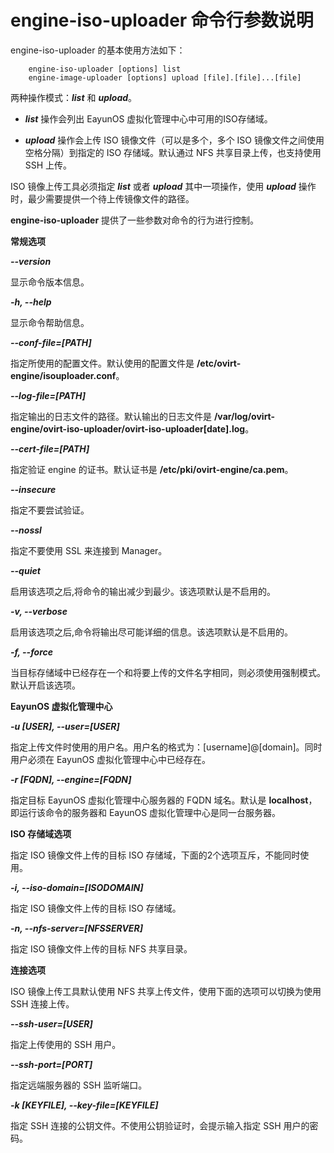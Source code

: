 # engine-iso-uploader 命令行参数说明

engine-iso-uploader 的基本使用方法如下：

```
    engine-iso-uploader [options] list
    engine-image-uploader [options] upload [file].[file]...[file]
```

两种操作模式：***list*** 和 ***upload***。

* ***list*** 操作会列出 EayunOS 虚拟化管理中心中可用的ISO存储域。

* ***upload*** 操作会上传 ISO 镜像文件（可以是多个，多个 ISO 镜像文件之间使用空格分隔）到指定的 ISO 存储域。默认通过 NFS 共享目录上传，也支持使用 SSH 上传。

ISO 镜像上传工具必须指定 ***list*** 或者 ***upload*** 其中一项操作，使用 ***upload*** 操作时，最少需要提供一个待上传镜像文件的路径。

**engine-iso-uploader** 提供了一些参数对命令的行为进行控制。

**常规选项**

***--version***

  显示命令版本信息。

***-h, --help***

  显示命令帮助信息。

***--conf-file=[PATH]***

  指定所使用的配置文件。默认使用的配置文件是 **/etc/ovirt-engine/isouploader.conf**。

***--log-file=[PATH]***

  指定输出的日志文件的路径。默认输出的日志文件是 **/var/log/ovirt-engine/ovirt-iso-uploader/ovirt-iso-uploader[date].log**。

***--cert-file=[PATH]***

  指定验证 engine 的证书。默认证书是 **/etc/pki/ovirt-engine/ca.pem**。

***--insecure***

  指定不要尝试验证。

***--nossl***

  指定不要使用 SSL 来连接到 Manager。

***--quiet***

  启用该选项之后,将命令的输出减少到最少。该选项默认是不启用的。

***-v, --verbose***

  启用该选项之后,命令将输出尽可能详细的信息。该选项默认是不启用的。

***-f, --force***

  当目标存储域中已经存在一个和将要上传的文件名字相同，则必须使用强制模式。默认开启该选项。

**EayunOS 虚拟化管理中心**

***-u [USER], --user=[USER]***

  指定上传文件时使用的用户名。用户名的格式为：[username]@[domain]。同时用户必须在 EayunOS 虚拟化管理中心中已经存在。

***-r [FQDN], --engine=[FQDN]***

  指定目标 EayunOS 虚拟化管理中心服务器的 FQDN 域名。默认是 **localhost**，即运行该命令的服务器和 EayunOS 虚拟化管理中心是同一台服务器。

**ISO 存储域选项**

指定 ISO 镜像文件上传的目标 ISO 存储域，下面的2个选项互斥，不能同时使用。

***-i, --iso-domain=[ISODOMAIN]***

  指定 ISO 镜像文件上传的目标 ISO 存储域。

***-n, --nfs-server=[NFSSERVER]***

  指定 ISO 镜像文件上传的目标 NFS 共享目录。

**连接选项**

ISO 镜像上传工具默认使用 NFS 共享上传文件，使用下面的选项可以切换为使用 SSH 连接上传。

***--ssh-user=[USER]***

  指定上传使用的 SSH 用户。

***--ssh-port=[PORT]***

  指定远端服务器的 SSH 监听端口。

***-k [KEYFILE], --key-file=[KEYFILE]***

  指定 SSH 连接的公钥文件。不使用公钥验证时，会提示输入指定 SSH 用户的密码。
